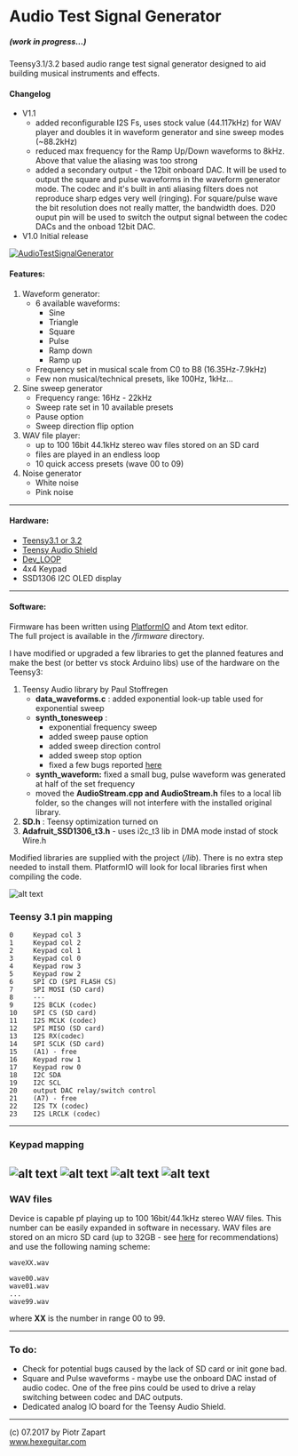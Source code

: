 Audio Test Signal Generator
========
##### (work in progress...)
Teensy3.1/3.2 based audio range test signal generator designed to aid building musical instruments and effects.    

#### Changelog

* V1.1
    - added reconfigurable I2S Fs, uses stock value (44.117kHz) for WAV player and doubles it in waveform generator and sine sweep modes (~88.2kHz)
    - reduced max frequency for the Ramp Up/Down waveforms to 8kHz. Above that value the aliasing was too strong
    - added a secondary output - the 12bit onboard DAC. It will be used to output the square and pulse waveforms in the waveform generator mode. The codec and it's built in anti aliasing filters does not reproduce sharp edges very well (ringing). For square/pulse wave the bit resolution does not really matter, the bandwidth does. D20 ouput pin will be used to switch the output signal between the codec DACs and the onboad 12bit DAC.
* V1.0 Initial release


[![AudioTestSignalGenerator](http://img.youtube.com/vi/fiGgEgc5klA/0.jpg)](http://www.youtube.com/watch?v=fiGgEgc5klA)

#### Features:  
1. Waveform generator:
    * 6 available waveforms:
        - Sine
        - Triangle
        - Square
        - Pulse
        - Ramp down
        - Ramp up
    * Frequency set in musical scale from C0 to B8 (16.35Hz-7.9kHz)
    * Few non musical/technical presets, like 100Hz, 1kHz...
2. Sine sweep generator
    * Frequency range: 16Hz - 22kHz
    * Sweep rate set in 10 available presets
    * Pause option
    * Sweep direction flip option
3. WAV file player:
    * up to 100 16bit 44.1kHz stereo wav files stored on an SD card
    * files are played in an endless loop
    * 10 quick access presets (wave 00 to 09)
4. Noise generator
    * White noise
    * Pink noise  
------
#### Hardware:  
* [Teensy3.1 or 3.2](https://www.pjrc.com/store/teensy32.html)  
* [Teensy Audio Shield](https://www.pjrc.com/store/teensy3_audio.html)  
* [Dev_LOOP](http://www.hexeguitar.com/diy/utility/devloop)   
* 4x4 Keypad
* SSD1306 I2C OLED display
------
#### Software:  
Firmware has been written using [PlatformIO](http://platformio.org/) and Atom text editor.  
The full project is available in the */firmware* directory.  

I have modified or upgraded a few libraries to get the planned features and make the best (or better vs stock Arduino libs) use of the hardware on the Teensy3:
1. Teensy Audio library by Paul Stoffregen
    - **data_waveforms.c** : added exponential look-up table used for exponential sweep
    - **synth_tonesweep** :
        * exponential frequency sweep
        * added sweep pause option
        * added sweep direction control
        * added sweep stop option
        * fixed a few bugs reported [here](https://forum.pjrc.com/threads/45246)
    - **synth_waveform:**   fixed a small bug, pulse waveform was generated at half of the set frequency
    - moved the **AudioStream.cpp and AudioStream.h** files to a local lib folder, so the changes will not interfere with the installed original library.
2. **SD.h** : Teensy optimization turned on
3. **Adafruit_SSD1306_t3.h** - uses i2c_t3 lib in DMA mode instad of stock Wire.h

Modified libraries are supplied with the project (*/lib*). There is no extra step needed to install them. PlatformIO will look for local libraries first when compiling the code.

![alt text][pic5]

### Teensy 3.1 pin mapping
```
0     Keypad col 3
1     Keypad col 2
2     Keypad col 1
3     Keypad col 0
4     Keypad row 3
5     Keypad row 2
6     SPI CD (SPI FLASH CS)
7     SPI MOSI (SD card)
8     ---
9     I2S BCLK (codec)
10    SPI CS (SD card)
11    I2S MCLK (codec)
12    SPI MISO (SD card)
13    I2S RX(codec)
14    SPI SCLK (SD card)
15    (A1) - free
16    Keypad row 1
17    Keypad row 0
18    I2C SDA
19    I2C SCL
20    output DAC relay/switch control
21    (A7) - free
22    I2S TX (codec)
23    I2S LRCLK (codec)
```
------
### Keypad mapping
![alt text][pic1]
![alt text][pic2]
![alt text][pic3]
![alt text][pic4]
------
### WAV files
Device is capable pf playing up to 100 16bit/44.1kHz stereo WAV files. This number can be easily expanded in software in necessary. WAV files are stored on an micro SD card (up to 32GB - see [here](https://www.pjrc.com/store/teensy3_audio.html) for recommendations) and use the following naming scheme:

```
waveXX.wav

wave00.wav
wave01.wav
...
wave99.wav
```
where **XX** is the number in range 00 to 99.  

------

### To do:
- Check for potential bugs caused by the lack of SD card or init gone bad.
- Square and Pulse waveforms - maybe use the onboard DAC instad of audio codec. One of the free pins could be used to drive a relay switching between codec and DAC outputs.
- Dedicated analog IO board for the Teensy Audio Shield.

------
(c) 07.2017 by Piotr Zapart  
www.hexeguitar.com

[pic1]: pics/WaveGen_keypad.png "WaveformGenerator"

[pic2]: pics/SinSweep_keypad.png "SinSweepGenerator"
[pic3]: pics/WavPlay_keypad.png "WavPlayer"
[pic4]: pics/NoiseGen_keypad.png "NoiseGenerator"
[pic5]: pics/block_diag.png "BlockDiagram"
